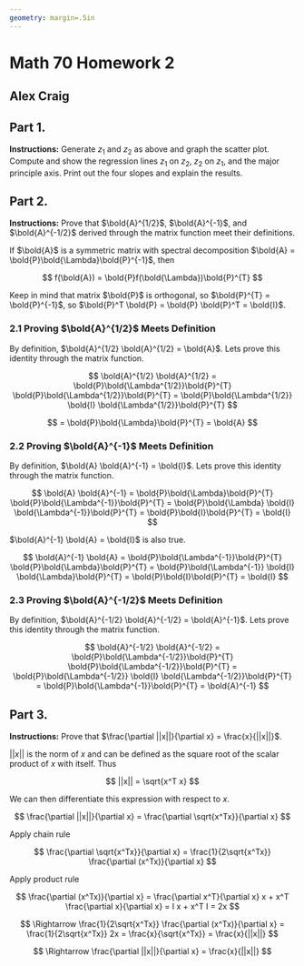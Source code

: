 ```yaml
---
geometry: margin=.5in
---
```


# Math 70 Homework 2

## Alex Craig

## Part 1.

**Instructions:** Generate $z_1$ and $z_2$ as above and graph the scatter plot. Compute and show the regression lines $z_1$ on $z_2$, $z_2$ on $z_1$, and the major principle axis. Print out the four slopes and explain the results.

## Part 2.

**Instructions:** Prove that $\bold{A}^{1/2}$, $\bold{A}^{-1}$, and $\bold{A}^{-1/2}$ derived through the matrix function meet their definitions.

If $\bold{A}$ is a symmetric matrix with spectral decomposition $\bold{A} = \bold{P}\bold{\Lambda}\bold{P}^{-1}$, then

$$
f(\bold{A}) = \bold{P}f(\bold{\Lambda})\bold{P}^{T}
$$

Keep in mind that matrix $\bold{P}$ is orthogonal, so $\bold{P}^{T} = \bold{P}^{-1}$, so $\bold{P}^T \bold{P} = \bold{P} \bold{P}^T = \bold{I}$.

### 2.1 Proving $\bold{A}^{1/2}$ Meets Definition

By definition, $\bold{A}^{1/2} \bold{A}^{1/2} = \bold{A}$. Lets prove this identity through the matrix function.

$$
\bold{A}^{1/2} \bold{A}^{1/2} = \bold{P}\bold{\Lambda^{1/2}}\bold{P}^{T} \bold{P}\bold{\Lambda^{1/2}}\bold{P}^{T} = \bold{P}\bold{\Lambda^{1/2}} \bold{I} \bold{\Lambda^{1/2}}\bold{P}^{T}
$$

$$
= \bold{P}\bold{\Lambda}\bold{P}^{T} = \bold{A}
$$

### 2.2 Proving $\bold{A}^{-1}$ Meets Definition

By definition, $\bold{A} \bold{A}^{-1} = \bold{I}$. Lets prove this identity through the matrix function.

$$
\bold{A} \bold{A}^{-1} = \bold{P}\bold{\Lambda}\bold{P}^{T} \bold{P}\bold{\Lambda^{-1}}\bold{P}^{T} = \bold{P}\bold{\Lambda} \bold{I} \bold{\Lambda^{-1}}\bold{P}^{T} = \bold{P}\bold{I}\bold{P}^{T} = \bold{I}
$$

$\bold{A}^{-1} \bold{A} = \bold{I}$ is also true.

$$
\bold{A}^{-1} \bold{A} = \bold{P}\bold{\Lambda^{-1}}\bold{P}^{T} \bold{P}\bold{\Lambda}\bold{P}^{T} = \bold{P}\bold{\Lambda^{-1}} \bold{I} \bold{\Lambda}\bold{P}^{T} = \bold{P}\bold{I}\bold{P}^{T} = \bold{I}
$$

### 2.3 Proving $\bold{A}^{-1/2}$ Meets Definition

By definition, $\bold{A}^{-1/2} \bold{A}^{-1/2} = \bold{A}^{-1}$. Lets prove this identity through the matrix function.

$$
\bold{A}^{-1/2} \bold{A}^{-1/2} = \bold{P}\bold{\Lambda^{-1/2}}\bold{P}^{T} \bold{P}\bold{\Lambda^{-1/2}}\bold{P}^{T} = \bold{P}\bold{\Lambda^{-1/2}} \bold{I} \bold{\Lambda^{-1/2}}\bold{P}^{T} = \bold{P}\bold{\Lambda^{-1}}\bold{P}^{T} = \bold{A}^{-1}
$$

## Part 3.

**Instructions:** Prove that $\frac{\partial ||x||}{\partial x} = \frac{x}{||x||}$.

$||x||$ is the norm of $x$ and can be defined as the square root of the scalar product of $x$ with itself. Thus

$$
||x|| = \sqrt{x^T x}
$$

We can then differentiate this expression with respect to $x$.

$$
\frac{\partial ||x||}{\partial x} = \frac{\partial \sqrt{x^Tx}}{\partial x}
$$

Apply chain rule

$$
\frac{\partial \sqrt{x^Tx}}{\partial x} = \frac{1}{2\sqrt{x^Tx}} \frac{\partial (x^Tx)}{\partial x}
$$

Apply product rule

$$
\frac{\partial (x^Tx)}{\partial x} = \frac{\partial x^T}{\partial x} x + x^T \frac{\partial x}{\partial x} = I x + x^T I = 2x
$$

$$
\Rightarrow \frac{1}{2\sqrt{x^Tx}} \frac{\partial (x^Tx)}{\partial x} = \frac{1}{2\sqrt{x^Tx}} 2x = \frac{x}{\sqrt{x^Tx}} = \frac{x}{||x||}
$$

$$
\Rightarrow \frac{\partial ||x||}{\partial x} = \frac{x}{||x||}
$$
